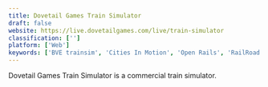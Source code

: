 ```yaml
---
title: Dovetail Games Train Simulator
draft: false 
website: https://live.dovetailgames.com/live/train-simulator
classification: ['']
platform: ['Web']
keywords: ['BVE trainsim', 'Cities In Motion', 'Open Rails', 'RailRoad Train Simulator 16', 'Railroad Tycoon', 'Rigs of Rods', 'SPINTIRES', 'Simutrans', 'The Count of Monster Disco', 'Tiny Rails', 'TrainStation', 'Trainz Driver 2016', 'Trainz Trouble', 'Trainz: A New Era', 'Trainz: Classic Cabon City', 'Transport Giant', 'openBVE']
---
```

Dovetail Games Train Simulator is a commercial train simulator.